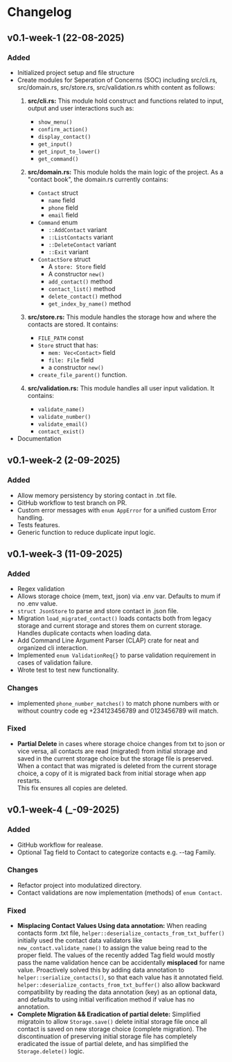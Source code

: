 # Changelog

## v0.1-week-1 (22-08-2025)

<!--
Added: For new features.

Changed: For changes in existing functionality.

Fixed: For bug fixes.

Removed: For deprecated or removed features.
 -->

### Added
- Initialized project setup and file structure
- Create modules for Seperation of Concerns (SOC) including src/cli.rs, src/domain.rs, src/store.rs, src/validation.rs whith content as follows:
    1. **src/cli.rs:**
    This module hold construct and functions related to input, output and user interactions such as:
        - `show_menu()`
        - `confirm_action()`
        - `display_contact()`
        - `get_input()`
        - `get_input_to_lower()`
        - `get_command()`
    
    2. **src/domain.rs:**
    This module holds the main logic of the project. As a "contact book", the domain.rs currently contains:
        - `Contact` struct
            - `name` field
            - `phone` field
            - `email` field
        - `Command` enum
            - `::AddContact` variant
            - `::ListContacts` variant
            - `::DeleteContact` variant
            - `::Exit` variant
        - `ContactSore` struct
            - A `store: Store` field
            - A constructor `new()`
            - `add_contact()` method
            - `contact_list()` method
            - `delete_contact()` method
            - `get_index_by_name()` method
    3. **src/store.rs:**
    This module handles the storage how and where the contacts are stored. It contains:
        - `FILE_PATH` const
        - `Store` struct that has:
            - `mem: Vec<Contact>` field
            - `file: File` field
            - a constructor `new()`
        - `create_file_parent()` function.
    4. **src/validation.rs:** 
    This module handles all user input validation. It contains:
        - `validate_name()`
        - `validate_number()`
        - `validate_email()`
        - `contact_exist()`
- Documentation


## v0.1-week-2 (2-09-2025)

### Added
- Allow memory persistency by storing contact in .txt file.
- GitHub workflow to test branch on PR.
- Custom error messages with `enum AppError` for a unified custom Error handling.
- Tests features.
- Generic function to reduce duplicate input logic.


## v0.1-week-3 (11-09-2025)

### Added
- Regex validation
- Allows storage choice (mem, text, json) via .env var. Defaults to mum if no .env value.
- `struct JsonStore` to parse and store contact in .json file.
- Migration `load_migrated_contact()` loads contacts both from legacy storage and current storage and stores them on current storage. Handles duplicate contacts when loading data.
- Add Command Line Argument Parser (CLAP) crate for neat and organized cli interaction.
- Implemented `enum ValidationReq{}` to parse validation requirement in cases of validation failure.
- Wrote test to test new functionality.

### Changes
- implemented `phone_number_matches()` to match phone numbers with or without country code eg +234123456789 and 0123456789 will match.

### Fixed
- **Partial Delete** in cases where storage choice changes from txt to json or vice versa, all contacts are read (migrated) from initial storage and saved in the current storage choice but the storage file is preserved. When a contact that was migrated is deleted from the current storage choice, a copy of it is migrated back from initial storage when app restarts.  
This fix ensures all copies are deleted.



## v0.1-week-4 (_-09-2025)

### Added
- GitHub workflow for realease.
- Optional Tag field to Contact to categorize contacts e.g. --tag Family.



### Changes
- Refactor project into modulatized directory.
- Contact validations are now implementation (methods) of `enum Contact`.

### Fixed
- **Misplacing Contact Values Using data annotation:** When reading contacts form .txt file, `helper::deserialize_contacts_from_txt_buffer()` initially used the contact data validators like `new_contact.validate_name()` to assign the value being read to the proper field. The values of the recently added Tag field would mostly pass the name validation hence can be accidentally **misplaced** for name value. Proactively solved this by adding data annotation to `helper::serialize_contacts()`, so that each value has it annotated field. `helper::deserialize_contacts_from_txt_buffer()` also allow backward compatibility by reading the data annotation (key) as an optional data, and defaults to using initial verification method if value has no annotation.
- **Complete Migration && Eradication of partial delete:** Simplified migratoin to allow `Storage.save()` delete initial storage file once all contact is saved on new storage choice (complete migration). The discontinuation of preserving initial storage file has completely eradicated the issue of partial delete, and has simplified the `Storage.delete()` logic.